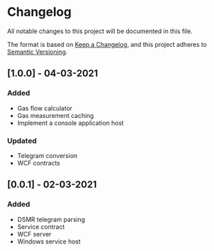 # Changelog
All notable changes to this project will be documented in this file.

The format is based on [Keep a Changelog](https://keepachangelog.com/en/1.0.0/),
and this project adheres to [Semantic Versioning](https://semver.org/spec/v2.0.0.html).

## [1.0.0] - 04-03-2021
### Added
- Gas flow calculator
- Gas measurement caching
- Implement a console application host

### Updated
- Telegram conversion
- WCF contracts

## [0.0.1] - 02-03-2021
### Added
- DSMR telegram parsing
- Service contract
- WCF server
- Windows service host
